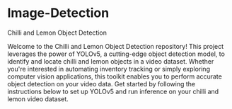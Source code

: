 # Image-Detection
Chilli and Lemon Object Detection

Welcome to the Chilli and Lemon Object Detection repository! 
This project leverages the power of YOLOv5, a cutting-edge object detection model, to identify and locate chilli and lemon objects in a video dataset. 
Whether you're interested in automating inventory tracking or simply exploring computer vision applications, this toolkit enables you to perform accurate object detection on your video data. 
Get started by following the instructions below to set up YOLOv5 and run inference on your chilli and lemon video dataset. 
